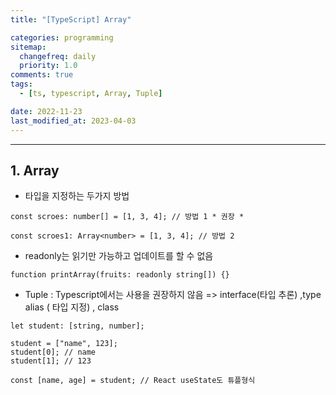 ```yaml
---
title: "[TypeScript] Array"

categories: programming
sitemap:
  changefreq: daily
  priority: 1.0
comments: true
tags:
  - [ts, typescript, Array, Tuple]

date: 2022-11-23
last_modified_at: 2023-04-03
---
```


---

## 1. Array

- 타입을 지정하는 두가지 방법

```tsx
const scroes: number[] = [1, 3, 4]; // 방법 1 * 권장 *

const scroes1: Array<number> = [1, 3, 4]; // 방법 2
```

- readonly는 읽기만 가능하고 업데이트를 할 수 없음

```tsx
function printArray(fruits: readonly string[]) {}
```

- Tuple : Typescript에서는 사용을 권장하지 않음 => interface(타입 추론) ,type alias ( 타입 지정) , class

```tsx
let student: [string, number];

student = ["name", 123];
student[0]; // name
student[1]; // 123

const [name, age] = student; // React useState도 튜플형식
```
